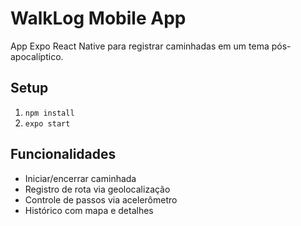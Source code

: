 # WalkLog Mobile App

App Expo React Native para registrar caminhadas em um tema pós-apocalíptico.

## Setup
1. `npm install`
2. `expo start`

## Funcionalidades
- Iniciar/encerrar caminhada
- Registro de rota via geolocalização
- Controle de passos via acelerômetro
- Histórico com mapa e detalhes